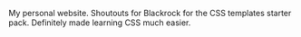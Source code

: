 My personal website. Shoutouts for Blackrock for the CSS templates starter pack. Definitely made learning CSS much easier.
